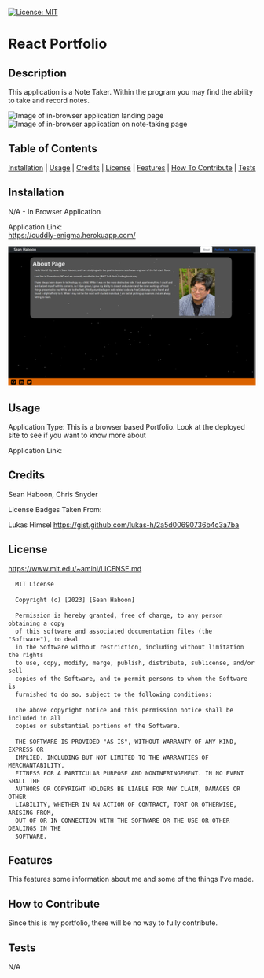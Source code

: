 [![License: MIT](https://img.shields.io/badge/License-MIT-yellow.svg)](https://opensource.org/licenses/MIT)

# React Portfolio

## Description

This application is a Note Taker. Within the program you may find the ability to take and record notes.

![Image of in-browser application landing page](./public/assets/images/cuddly-enigma.herokuapp.com_.png)\
![Image of in-browser application on note-taking page](<./public/assets/images/cuddly-enigma.herokuapp.com_notes%20(2).png>)

## Table of Contents

[Installation](#Installation) |
[Usage](#Usage) |
[Credits](#Credits) |
[License](#License) |
[Features](#Features) |
[How To Contribute](#How-To-Contribute) |
[Tests](#Tests)

## Installation

N/A - In Browser Application

Application Link:\
https://cuddly-enigma.herokuapp.com/

![Image of my Portfolio About Me page](./src/img/localhost_3000_.png)

## Usage

Application Type: This is a browser based Portfolio. Look at the deployed site to see if you want to know more about

Application Link:

## Credits

Sean Haboon, Chris Snyder

License Badges Taken From:

Lukas Himsel
https://gist.github.com/lukas-h/2a5d00690736b4c3a7ba

## License

https://www.mit.edu/~amini/LICENSE.md

      MIT License

      Copyright (c) [2023] [Sean Haboon]

      Permission is hereby granted, free of charge, to any person obtaining a copy
      of this software and associated documentation files (the "Software"), to deal
      in the Software without restriction, including without limitation the rights
      to use, copy, modify, merge, publish, distribute, sublicense, and/or sell
      copies of the Software, and to permit persons to whom the Software is
      furnished to do so, subject to the following conditions:

      The above copyright notice and this permission notice shall be included in all
      copies or substantial portions of the Software.

      THE SOFTWARE IS PROVIDED "AS IS", WITHOUT WARRANTY OF ANY KIND, EXPRESS OR
      IMPLIED, INCLUDING BUT NOT LIMITED TO THE WARRANTIES OF MERCHANTABILITY,
      FITNESS FOR A PARTICULAR PURPOSE AND NONINFRINGEMENT. IN NO EVENT SHALL THE
      AUTHORS OR COPYRIGHT HOLDERS BE LIABLE FOR ANY CLAIM, DAMAGES OR OTHER
      LIABILITY, WHETHER IN AN ACTION OF CONTRACT, TORT OR OTHERWISE, ARISING FROM,
      OUT OF OR IN CONNECTION WITH THE SOFTWARE OR THE USE OR OTHER DEALINGS IN THE
      SOFTWARE.

## Features

This features some information about me and some of the things I've made.

## How to Contribute

Since this is my portfolio, there will be no way to fully contribute.

## Tests

N/A
